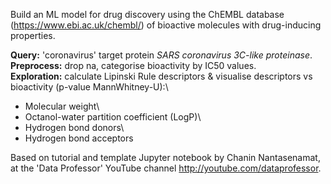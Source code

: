 Build an ML model for drug discovery using the ChEMBL database (https://www.ebi.ac.uk/chembl/) of bioactive molecules with drug-inducing properties.

**Query:** 'coronavirus' target protein *SARS coronavirus 3C-like proteinase*.\
**Preprocess:** drop na, categorise bioactivity by IC50 values.\
**Exploration:** calculate Lipinski Rule descriptors & visualise descriptors vs bioactivity (p-value MannWhitney-U):\
- Molecular weight\
- Octanol-water partition coefficient (LogP)\
- Hydrogen bond donors\
- Hydrogen bond acceptors


Based on tutorial and template Jupyter notebook by Chanin Nantasenamat, 
at the 'Data Professor' YouTube channel http://youtube.com/dataprofessor.
